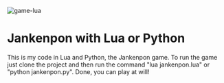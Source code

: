 ![game-lua](https://github.com/andrepf-dev/jankenpon-lua-e-python/assets/49399742/ef2322dc-9722-4848-a7f6-f03a43c7a0bd)


# Jankenpon with Lua or Python
This is my code in Lua and Python, the Jankenpon game.
To run the game just clone the project and then run the command "lua jankenpon.lua" or "python jankenpon.py". Done, you can play at will!

